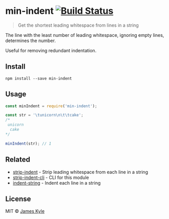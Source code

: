 # min-indent [![Build Status](https://travis-ci.org/thejameskyle/min-indent.svg?branch=master)](https://travis-ci.org/thejameskyle/min-indent)

> Get the shortest leading whitespace from lines in a string

The line with the least number of leading whitespace, ignoring empty lines, determines the number.

Useful for removing redundant indentation.

## Install

```
npm install --save min-indent
```

## Usage

```js
const minIndent = require('min-indent');

const str = '\tunicorn\n\t\tcake';
/*
 unicorn
  cake
*/

minIndent(str); // 1
```

## Related

- [strip-indent](https://github.com/sindresorhus/strip-indent) - Strip leading whitespace from each line in a string
- [strip-indent-cli](https://github.com/sindresorhus/strip-indent-cli) - CLI for this module
- [indent-string](https://github.com/sindresorhus/indent-string) - Indent each line in a string

## License

MIT © [James Kyle](https://thejameskyle.com)
